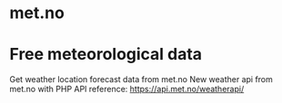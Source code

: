 # met.no
# Free meteorological data 
Get weather location forecast data from met.no
New weather api from met.no with PHP
API reference: https://api.met.no/weatherapi/
